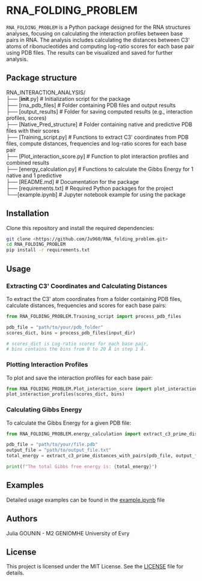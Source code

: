 # RNA_FOLDING_PROBLEM

`RNA_FOLDING_PROBLEM` is a Python package designed for the RNA structures analyses, focusing on calculating the interaction profiles between base pairs in RNA. The analysis includes calculating the distances between C3' atoms of ribonucleotides and computing log-ratio scores for each base pair using PDB files. The results can be visualized and saved for further analysis. 


## Package structure

RNA_INTERACTION_ANALYSIS/  
├── [__init__.py]                    # Initialization script for the package  
├── [rna_pdb_files]                  # Folder containing PDB files and output results  
    ├── [output_results]             # Folder for saving computed results (e.g., interaction profiles, scores)  
├── [Native_Pred_structure]          # Folder containing native and predictive PDB files with their scores  
├── [Training_script.py]             # Functions to extract C3' coordinates from PDB files, compute distances, frequencies and log-ratio scores for each base pair  
├── [Plot_interaction_score.py]      # Function to plot interaction profiles and combined results  
├── [energy_calculation.py]          # Functions to calculate the Gibbs Energy for 1 native and 1 predictive  
├── [README.md]                      # Documentation for the package  
├── [requirements.txt]               # Required Python packages for the project  
└──[example.ipynb]                   # Jupyter notebook example for using the package  


## Installation

Clone this repository and install the required dependencies:

```bash
git clone <https://github.com/Ju960/RNA_folding_problem.git>
cd RNA_FOLDING_PROBLEM
pip install -r requirements.txt
```

## Usage

### Extracting C3' Coordinates and Calculating Distances

To extract the C3' atom coordinates from a folder containing PDB files, calculate distances, frequencies and scores for each base pairs:

```python
from RNA_FOLDING_PROBLEM.Training_script import process_pdb_files

pdb_file = "path/to/your/pdb_folder"
scores_dict, bins = process_pdb_files(input_dir)

# scores_dict is Log-ratio scores for each base pair,
# bins contains the bins from 0 to 20 Å in step 1 Å.

```

### Plotting Interaction Profiles

To plot and save the interaction profiles for each base pair:

```python
from RNA_FOLDING_PROBLEM.Plot_interaction_score import plot_interaction_profiles
plot_interaction_profiles(scores_dict, bins)

```

### Calculating Gibbs Energy

To calculate the Gibbs Energy for a given PDB file:

```python
from RNA_FOLDING_PROBLEM.energy_calculation import extract_c3_prime_distances_with_pairs

pdb_file = "path/to/your/file.pdb"
output_file = "path/to/output_file.txt"
total_energy = extract_c3_prime_distances_with_pairs(pdb_file, output_file)

print(f"The total Gibbs free energy is: {total_energy}")

```

## Examples

Detailed usage examples can be found in the [example.ipynb](../example.ipynb) file

## Authors

Julia GOUNIN - M2 GENIOMHE University of Evry

## License

This project is licensed under the MIT License. See the [LICENSE](LICENSE) file for details.
